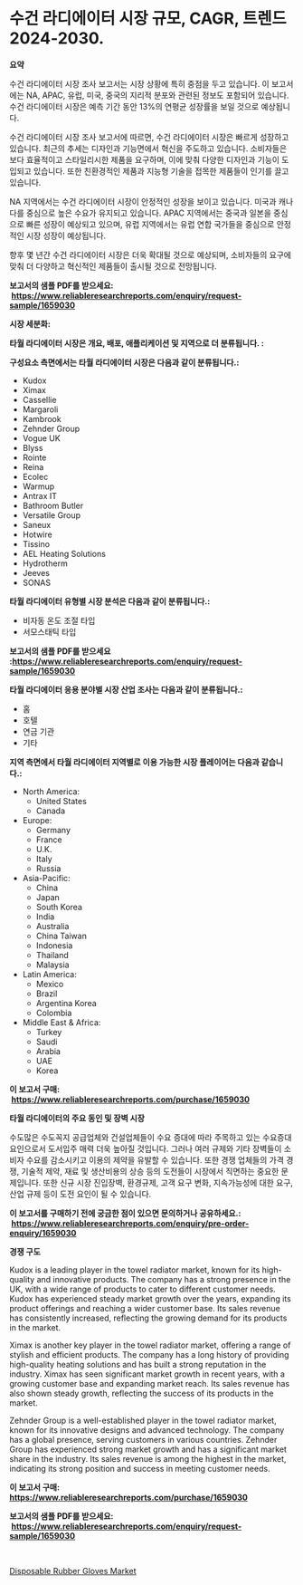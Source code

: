 <p><h1>수건 라디에이터 시장 규모, CAGR, 트렌드 2024-2030.</h1></p><p><strong>요약</strong></p>
<p><p>수건 라디에이터 시장 조사 보고서는 시장 상황에 특히 중점을 두고 있습니다. 이 보고서에는 NA, APAC, 유럽, 미국, 중국의 지리적 분포와 관련된 정보도 포함되어 있습니다. 수건 라디에이터 시장은 예측 기간 동안 13%의 연평균 성장률을 보일 것으로 예상됩니다.</p><p>수건 라디에이터 시장 조사 보고서에 따르면, 수건 라디에이터 시장은 빠르게 성장하고 있습니다. 최근의 추세는 디자인과 기능면에서 혁신을 주도하고 있습니다. 소비자들은 보다 효율적이고 스타일리시한 제품을 요구하며, 이에 맞춰 다양한 디자인과 기능이 도입되고 있습니다. 또한 친환경적인 제품과 지능형 기술을 접목한 제품들이 인기를 끌고 있습니다.</p><p>NA 지역에서는 수건 라디에이터 시장이 안정적인 성장을 보이고 있습니다. 미국과 캐나다를 중심으로 높은 수요가 유지되고 있습니다. APAC 지역에서는 중국과 일본을 중심으로 빠른 성장이 예상되고 있으며, 유럽 지역에서는 유럽 연합 국가들을 중심으로 안정적인 시장 성장이 예상됩니다.</p><p>향후 몇 년간 수건 라디에이터 시장은 더욱 확대될 것으로 예상되며, 소비자들의 요구에 맞춰 더 다양하고 혁신적인 제품들이 출시될 것으로 전망됩니다.</p></p>
<p><strong>보고서의 샘플 PDF를 받으세요: &nbsp;<a href="https://www.reliableresearchreports.com/enquiry/request-sample/1659030">https://www.reliableresearchreports.com/enquiry/request-sample/1659030</a></strong></p>
<p><strong>시장 세분화:</strong></p>
<p><strong> 타월 라디에이터 시장은 개요, 배포, 애플리케이션 및 지역으로 더 분류됩니다. :</strong></p>
<p><strong>구성요소 측면에서는 타월 라디에이터 시장은 다음과 같이 분류됩니다.:</strong></p>
<p><ul><li>Kudox</li><li>Ximax</li><li>Cassellie</li><li>Margaroli</li><li>Kambrook</li><li>Zehnder Group</li><li>Vogue UK</li><li>Blyss</li><li>Rointe</li><li>Reina</li><li>Ecolec</li><li>Warmup</li><li>Antrax IT</li><li>Bathroom Butler</li><li>Versatile Group</li><li>Saneux</li><li>Hotwire</li><li>Tissino</li><li>AEL Heating Solutions</li><li>Hydrotherm</li><li>Jeeves</li><li>SONAS</li></ul></p>
<p><strong> 타월 라디에이터 유형별 시장 분석은 다음과 같이 분류됩니다.:</strong></p>
<p><ul><li>비자동 온도 조절 타입</li><li>서모스태틱 타입</li></ul></p>
<p><strong>보고서의 샘플 PDF를 받으세요 :<a href="https://www.reliableresearchreports.com/enquiry/request-sample/1659030">https://www.reliableresearchreports.com/enquiry/request-sample/1659030</a></strong></p>
<p><strong> 타월 라디에이터 응용 분야별 시장 산업 조사는 다음과 같이 분류됩니다.:</strong></p>
<p><ul><li>홈</li><li>호텔</li><li>연금 기관</li><li>기타</li></ul></p>
<p><strong>지역 측면에서 타월 라디에이터 지역별로 이용 가능한 시장 플레이어는 다음과 같습니다.:</strong></p>
<p><ul>
    <li>
        North America:
        <ul>
            <li>United States</li>
            <li>Canada</li>
        </ul>
    </li>
    <li>
        Europe:
        <ul>
            <li>Germany</li>
            <li>France</li>
            <li>U.K.</li>
            <li>Italy</li>
            <li>Russia</li>
        </ul>
    </li>
    <li>
        Asia-Pacific:
        <ul>
            <li>China</li>
            <li>Japan</li>
            <li>South Korea</li>
            <li>India</li>
            <li>Australia</li>
            <li>China Taiwan</li>
            <li>Indonesia</li>
            <li>Thailand</li>
            <li>Malaysia</li>
        </ul>
    </li>
    <li>
        Latin America:
        <ul>
            <li>Mexico</li>
            <li>Brazil</li>
            <li>Argentina Korea</li>
            <li>Colombia</li>
        </ul>
    </li>
    <li>
        Middle East & Africa:
        <ul>
            <li>Turkey</li>
            <li>Saudi</li>
            <li>Arabia</li>
            <li>UAE</li>
            <li>Korea</li>
        </ul>
    </li>
    </ul></p>
<p><strong>이 보고서 구매: &nbsp;<a href="https://www.reliableresearchreports.com/purchase/1659030">https://www.reliableresearchreports.com/purchase/1659030</a></strong></p>
<p><strong>타월 라디에이터의 주요 동인 및 장벽 시장</strong></p>
<p><p>수도많은 수도꼭지 공급업체와 건설업체들이 수요 증대에 따라 주목하고 있는 수요증대요인으로서 도서입주 매력 더욱 높아질 것입니다. 그러나 여러 규제와 기타 장벽들이 소비자 수요를 감소시키고 이용의 제약을 유발할 수 있습니다. 또한 경쟁 업체들의 가격 경쟁, 기술적 제약, 재료 및 생산비용의 상승 등의 도전들이 시장에서 직면하는 중요한 문제입니다. 또한 신규 시장 진입장벽, 환경규제, 고객 요구 변화, 지속가능성에 대한 요구, 산업 규제 등이 도전 요인이 될 수 있습니다.</p></p>
<p><strong>이 보고서를 구매하기 전에 궁금한 점이 있으면 문의하거나 공유하세요.: &nbsp;<a href="https://www.reliableresearchreports.com/enquiry/pre-order-enquiry/1659030">https://www.reliableresearchreports.com/enquiry/pre-order-enquiry/1659030</a></strong></p>
<p><strong>경쟁 구도</strong></p>
<p><p>Kudox is a leading player in the towel radiator market, known for its high-quality and innovative products. The company has a strong presence in the UK, with a wide range of products to cater to different customer needs. Kudox has experienced steady market growth over the years, expanding its product offerings and reaching a wider customer base. Its sales revenue has consistently increased, reflecting the growing demand for its products in the market.</p><p>Ximax is another key player in the towel radiator market, offering a range of stylish and efficient products. The company has a long history of providing high-quality heating solutions and has built a strong reputation in the industry. Ximax has seen significant market growth in recent years, with a growing customer base and expanding market reach. Its sales revenue has also shown steady growth, reflecting the success of its products in the market.</p><p>Zehnder Group is a well-established player in the towel radiator market, known for its innovative designs and advanced technology. The company has a global presence, serving customers in various countries. Zehnder Group has experienced strong market growth and has a significant market share in the industry. Its sales revenue is among the highest in the market, indicating its strong position and success in meeting customer needs.</p></p>
<p><strong>이 보고서 구매: &nbsp; <a href="https://www.reliableresearchreports.com/purchase/1659030">https://www.reliableresearchreports.com/purchase/1659030</a></strong></p>
<p><strong>보고서의 샘플 PDF를 받으세요: &nbsp;<a href="https://www.reliableresearchreports.com/enquiry/request-sample/1659030">https://www.reliableresearchreports.com/enquiry/request-sample/1659030</a></strong><strong></strong></p>
<p>&nbsp;</p>
<p><p><a href="https://meowing-canidae-761.notion.site/Disposable-Rubber-Gloves-Market-Analysis-and-Market-Size-Global-Industry-Overview-Market-Segmentat-b21264de68d74d58ad42c75d3c366951">Disposable Rubber Gloves Market</a></p></p>